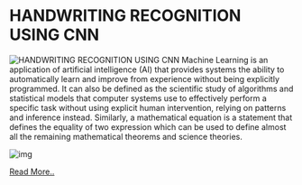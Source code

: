 # HANDWRITING RECOGNITION USING CNN
![HANDWRITING RECOGNITION USING CNN](https://aihubprojects.com/wp-content/uploads/2019/10/image-8.png)
Machine Learning is an application of artificial intelligence (AI) that provides systems the ability to automatically learn and improve from experience without being explicitly programmed. It can also be defined as the scientific study of algorithms and statistical models that computer systems use to effectively perform a specific task without using explicit human intervention, relying on patterns and inference instead. Similarly, a mathematical equation is a statement that defines the equality of two expression which can be used to define almost all the remaining mathematical theorems and science theories.


![img](https://aihubprojects.com/wp-content/uploads/2019/10/image-5.png)

[Read More..](https://aihubprojects.com/handwriting-recognition-using-cnn-ai-projects/)

